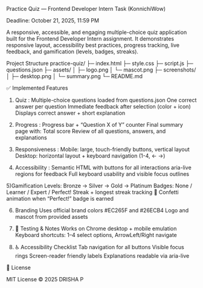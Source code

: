 Practice Quiz — Frontend Developer Intern Task (KonnichiWow)

Deadline: October 21, 2025, 11:59 PM

A responsive, accessible, and engaging multiple-choice quiz application built for the Frontend Developer Intern assignment.
It demonstrates responsive layout, accessibility best practices, progress tracking, live feedback, and gamification (levels, badges, streaks).

Project Structure
practice-quiz/
├─ index.html
├─ style.css
├─ script.js
├─ questions.json
├─ assets/
│   ├─ logo.png
│   └─ mascot.png
├─ screenshots/
│   ├─ desktop.png
│   └─ summary.png
└─ README.md

✅ Implemented Features
1) Quiz : 
Multiple-choice questions loaded from questions.json
One correct answer per question
Immediate feedback after selection (color + icon)
Displays correct answer + short explanation
2) Progress : 
Progress bar + “Question X of Y” counter
Final summary page with:
           Total score
           Review of all questions, answers, and explanations
           
3) Responsiveness :
Mobile: large, touch-friendly buttons, vertical layout
Desktop: horizontal layout + keyboard navigation (1-4, ← →)

4) Accessibility : 
Semantic HTML with buttons for all interactions
aria-live regions for feedback
Full keyboard usability and visible focus outlines

5)Gamification
Levels: Bronze → Silver → Gold → Platinum
Badges: None / Learner / Expert / Perfect!
Streak + longest streak tracking
🎊 Confetti animation when “Perfect!” badge is earned

6) Branding
Uses official brand colors #EC265F and #26ECB4
Logo and mascot from provided assets

7) 🧠 Testing & Notes
Works on Chrome desktop + mobile emulation
Keyboard shortcuts: 1–4 select options, ArrowLeft/Right navigate

8) ♿ Accessibility Checklist
Tab navigation for all buttons
Visible focus rings
Screen-reader friendly labels
Explanations readable via aria-live

🧾 License

MIT License © 2025 DRISHA P 
